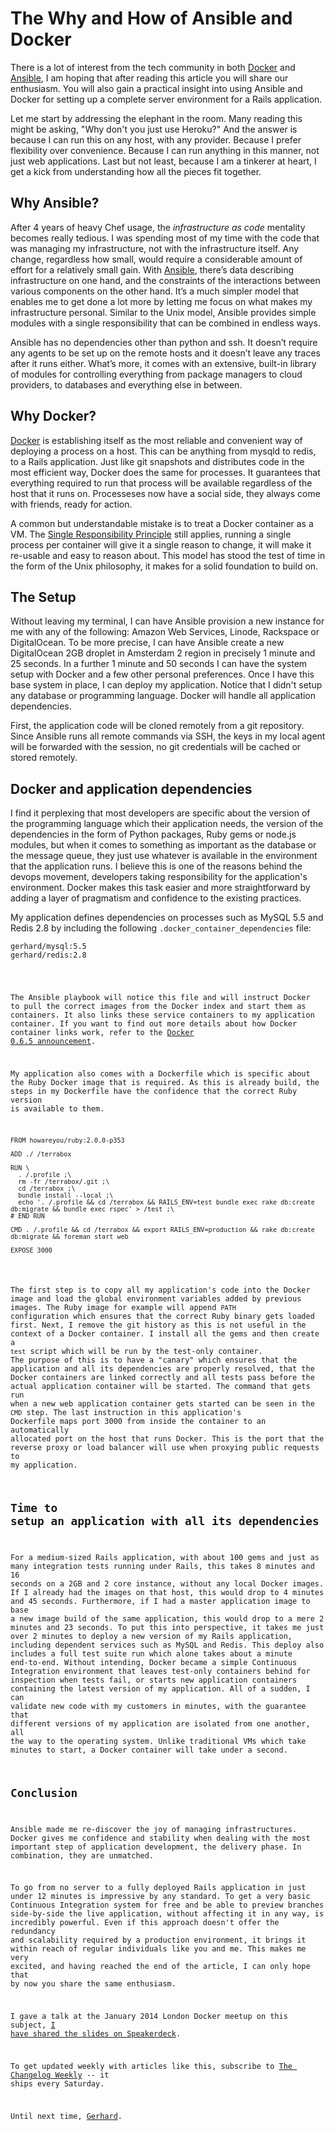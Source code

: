 # The Why and How of Ansible and Docker

There is a lot of interest from the tech community in both
[Docker](https://www.docker.io/) and
[Ansible](https://github.com/ansible/ansible), I am hoping that after
reading this article you will share our enthusiasm. You will also gain a
practical insight into using Ansible and Docker for setting up a
complete server environment for a Rails application.

Let me start by addressing the elephant in the room. Many reading this
might be asking, "Why don't you just use Heroku?" And the answer is because
I can run this on any host, with any provider. Because I prefer flexibility
over convenience. Because I can run anything in this manner, not just
web applications. Last but not least, because I am a tinkerer
at heart, I get a kick from understanding how all the pieces fit together.

## Why Ansible?

After 4 years of heavy Chef usage, the _infrastructure as code_
mentality becomes really tedious. I was spending most of my time with
the code that was managing my infrastructure, not with the
infrastructure itself. Any change, regardless how small, would require a
considerable amount of effort for a relatively small gain. With
[Ansible](http://ansible.com), there’s data describing infrastructure on
one hand, and the constraints of the interactions between various
components on the other hand. It’s a much simpler model that enables me
to get done a lot more by letting me focus on what makes my
infrastructure personal. Similar to the Unix model, Ansible provides
simple modules with a single responsibility that can be combined in
endless ways.

Ansible has no dependencies other than python and ssh. It doesn’t
require any agents to be set up on the remote hosts and it doesn’t leave
any traces after it runs either. What’s more, it comes with an
extensive, built-in library of modules for controlling everything from
package managers to cloud providers, to databases and everything else in
between.

## Why Docker?

[Docker](http://docker.io) is establishing itself as the most reliable
and convenient way of deploying a process on a host. This can be
anything from mysqld to redis, to a Rails application. Just like git
snapshots and distributes code in the most efficient way, Docker does
the same for processes. It guarantees that everything required to run
that process will be available regardless of the host that it runs on.
Processeses now have a social side, they always come with friends, ready
for action.

A common but understandable mistake is to treat a Docker container as a
VM. The [Single Responsibility
Principle](http://en.wikipedia.org/wiki/Single_responsibility_principle)
still applies, running a single process per container will give it a
single reason to change, it will make it re-usable and easy to reason
about. This model has stood the test of time in the form of the Unix
philosophy, it makes for a solid foundation to build on.

## The Setup

Without leaving my terminal, I can have Ansible provision a new instance
for me with any of the following: Amazon Web Services, Linode, Rackspace
or DigitalOcean. To be more precise, I can have Ansible create a new
DigitalOcean 2GB droplet in Amsterdam 2 region in precisely 1 minute and
25 seconds. In a further 1 minute and 50 seconds I can have the system
setup with Docker and a few other personal preferences. Once I have this
base system in place, I can deploy my application.  Notice that I didn't
setup any database or programming language. Docker will handle all
application dependencies.

First, the application code will be cloned remotely from a git
repository. Since Ansible runs all remote commands via SSH, the keys in
my local agent will be forwarded with the session, no git credentials
will be cached or stored remotely.

## Docker and application dependencies

I find it perplexing that most developers are specific about the version
of the programming language which their application needs, the version
of the dependencies in the form of Python packages, Ruby gems or node.js
modules, but when it comes to something as important as the database or
the message queue, they just use whatever is available in the
environment that the application runs. I believe this is one of the
reasons behind the devops movement, developers taking responsibility for
the application's environment. Docker makes this task easier and more
straightforward by adding a layer of pragmatism and confidence to the
existing practices.

My application defines dependencies on processes such as MySQL 5.5 and
Redis 2.8 by including the following `.docker_container_dependencies`
file:

<pre><code class="no-highlight">gerhard/mysql:5.5
gerhard/redis:2.8
</pre>

The Ansible playbook will notice this file and will instruct Docker to
pull the correct images from the Docker index and start them as
containers. It also links these service containers to my application
container. If you want to find out more details about how Docker
container links work, refer to the [Docker 0.6.5
announcement](http://blog.docker.io/2013/10/docker-0-6-5-links-container-naming-advanced-port-redirects-host-integration/).

My application also comes with a Dockerfile which is specific about the
Ruby Docker image that is required. As this is already build, the steps
in my Dockerfile have the confidence that the correct Ruby version is
available to them.

<pre><code class="no-highlight">FROM howareyou/ruby:2.0.0-p353

ADD ./ /terrabox

RUN \
  . /.profile ;\
  rm -fr /terrabox/.git ;\
  cd /terrabox ;\
  bundle install --local ;\
  echo '. /.profile && cd /terrabox && RAILS_ENV=test bundle exec rake db:create db:migrate && bundle exec rspec' > /test ;\
# END RUN

CMD . /.profile && cd /terrabox && export RAILS_ENV=production && rake db:create db:migrate && foreman start web

EXPOSE 3000</code></pre>

The first step is to copy all my application's code into the Docker
image and load the global environment variables added by previous
images. The Ruby image for example will append `PATH` configuration
which ensures that the correct Ruby binary gets loaded first. Next, I
remove the git history as this is not useful in the context of a Docker
container. I install all the gems and then create a `test` script which
will be run by the test-only container. The purpose of this is to have a
"canary" which ensures that the application and all its dependencies are
properly resolved, that the Docker containers are linked correctly and
all tests pass before the actual application container will be started.
The command that gets run when a new web application container gets
started can be seen in the `CMD` step. The last instruction in this
application's Dockerfile maps port 3000 from inside the container to an
automatically allocated port on the host that runs Docker. This is the
port that the reverse proxy or load balancer will use when proxying
public requests to my application.

## Time to setup an application with all its dependencies

For a medium-sized Rails application, with about 100 gems and just as
many integration tests running under Rails, this takes 8 minutes and 16
seconds on a 2GB and 2 core instance, without any local Docker images.
If I already had the images on that host, this would drop to 4 minutes
and 45 seconds. Furthermore, if I had a master application image to base
a new image build of the same application, this would drop to a mere 2
minutes and 23 seconds. To put this into perspective, it takes me just
over 2 minutes to deploy a new version of my Rails application,
including dependent services such as MySQL and Redis. This deploy also
includes a full test suite run which alone takes about a minute
end-to-end. Without intending, Docker became a simple Continuous
Integration environment that leaves test-only containers behind for
inspection when tests fail, or starts new application containers
containing the latest version of my application. All of a sudden, I can
validate new code with my customers in minutes, with the guarantee that
different versions of my application are isolated from one another, all
the way to the operating system. Unlike traditional VMs which take
minutes to start, a Docker container will take under a second.

## Conclusion

Ansible made me re-discover the joy of managing infrastructures. Docker
gives me confidence and stability when dealing with the most important
step of application development, the delivery phase. In combination, they
are unmatched.

To go from no server to a fully deployed Rails application in just under
12 minutes is impressive by any standard. To get a very basic Continuous
Integration system for free and be able to preview branches side-by-side
the live application, without affecting it in any way, is incredibly
powerful. Even if this approach doesn't offer the redundancy and
scalability required by a production environment, it brings it within
reach of regular individuals like you and me. This makes me very
excited, and having reached the end of the article, I can only hope that
by now you share the same enthusiasm.

I gave a talk at the January 2014 London Docker meetup on this subject,
[I have shared the slides on
Speakerdeck](https://speakerdeck.com/gerhardlazu/ansible-and-docker-the-path-to-continuous-delivery-part-1).

To get updated weekly with articles like this,
subscribe to [The Changelog Weekly](http://thechangelog.com/weekly/) -- it ships every Saturday.

Until next time, [Gerhard](https://twitter.com/gerhardlazu).
